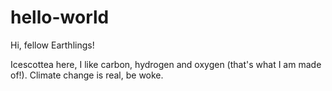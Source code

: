 # hello-world

Hi, fellow Earthlings!

Icescottea here, I like carbon, hydrogen and oxygen (that's what I am made of!).
Climate change is real, be woke.
